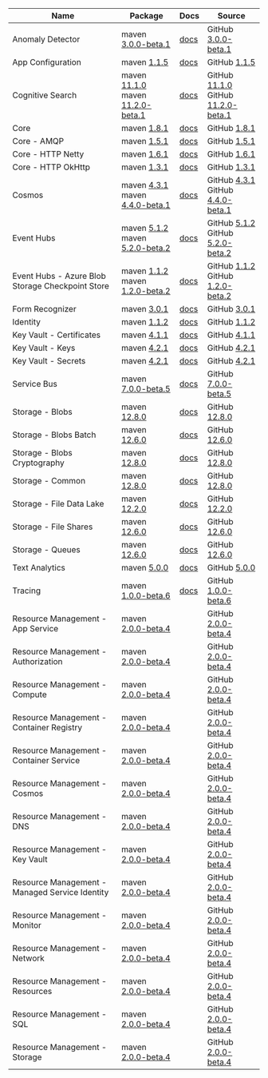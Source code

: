 | Name | Package | Docs | Source |
| ---- | ------- | ---- | ------ |
| Anomaly Detector | maven [3.0.0-beta.1](https://search.maven.org/artifact/com.azure/azure-ai-anomalydetector/3.0.0-beta.1/jar/) | [docs](https://docs.microsoft.com/java/api/overview/azure/ai-anomalydetector-readme/) | GitHub [3.0.0-beta.1](https://github.com/Azure/azure-sdk-for-java/tree/azure-ai-anomalydetector_3.0.0-beta.1/sdk/anomalydetector/azure-ai-anomalydetector/) |
| App Configuration | maven [1.1.5](https://search.maven.org/artifact/com.azure/azure-data-appconfiguration/1.1.5/jar/) | [docs](https://docs.microsoft.com/java/api/overview/azure/data-appconfiguration-readme/) | GitHub [1.1.5](https://github.com/Azure/azure-sdk-for-java/tree/azure-data-appconfiguration_1.1.5/sdk/appconfiguration/azure-data-appconfiguration/) |
| Cognitive Search | maven [11.1.0](https://search.maven.org/artifact/com.azure/azure-search-documents/11.1.0/jar/)<br>maven [11.2.0-beta.1](https://search.maven.org/artifact/com.azure/azure-search-documents/11.2.0-beta.1/jar/) | [docs](https://docs.microsoft.com/java/api/overview/azure/search-documents-readme/) | GitHub [11.1.0](https://github.com/Azure/azure-sdk-for-java/tree/azure-search-documents_11.1.0/sdk/search/azure-search-documents/)<br>GitHub [11.2.0-beta.1](https://github.com/Azure/azure-sdk-for-java/tree/azure-search-documents_11.2.0-beta.1/sdk/search/azure-search-documents/) |
| Core | maven [1.8.1](https://search.maven.org/artifact/com.azure/azure-core/1.8.1/jar/) | [docs](https://docs.microsoft.com/java/api/overview/azure/core-readme/) | GitHub [1.8.1](https://github.com/Azure/azure-sdk-for-java/tree/azure-core_1.8.1/sdk/core/azure-core/) |
| Core - AMQP | maven [1.5.1](https://search.maven.org/artifact/com.azure/azure-core-amqp/1.5.1/jar/) | [docs](https://docs.microsoft.com/java/api/overview/azure/core-amqp-readme/) | GitHub [1.5.1](https://github.com/Azure/azure-sdk-for-java/tree/azure-core-amqp_1.5.1/sdk/core/azure-core-amqp/) |
| Core - HTTP Netty | maven [1.6.1](https://search.maven.org/artifact/com.azure/azure-core-http-netty/1.6.1/jar/) | [docs](https://docs.microsoft.com/java/api/overview/azure/core-http-netty-readme/) | GitHub [1.6.1](https://github.com/Azure/azure-sdk-for-java/tree/azure-core-http-netty_1.6.1/sdk/core/azure-core-http-netty/) |
| Core - HTTP OkHttp | maven [1.3.1](https://search.maven.org/artifact/com.azure/azure-core-http-okhttp/1.3.1/jar/) | [docs](https://docs.microsoft.com/java/api/overview/azure/core-http-okhttp-readme/) | GitHub [1.3.1](https://github.com/Azure/azure-sdk-for-java/tree/azure-core-http-okhttp_1.3.1/sdk/core/azure-core-http-okhttp/) |
| Cosmos | maven [4.3.1](https://search.maven.org/artifact/com.azure/azure-cosmos/4.3.1/jar/)<br>maven [4.4.0-beta.1](https://search.maven.org/artifact/com.azure/azure-cosmos/4.4.0-beta.1/jar/) | [docs](https://docs.microsoft.com/java/api/overview/azure/cosmos-readme/) | GitHub [4.3.1](https://github.com/Azure/azure-sdk-for-java/tree/azure-cosmos_4.3.1/sdk/cosmos/azure-cosmos/)<br>GitHub [4.4.0-beta.1](https://github.com/Azure/azure-sdk-for-java/tree/azure-cosmos_4.4.0-beta.1/sdk/cosmos/azure-cosmos/) |
| Event Hubs | maven [5.1.2](https://search.maven.org/artifact/com.azure/azure-messaging-eventhubs/5.1.2/jar/)<br>maven [5.2.0-beta.2](https://search.maven.org/artifact/com.azure/azure-messaging-eventhubs/5.2.0-beta.2/jar/) | [docs](https://docs.microsoft.com/java/api/overview/azure/messaging-eventhubs-readme/) | GitHub [5.1.2](https://github.com/Azure/azure-sdk-for-java/tree/azure-messaging-eventhubs_5.1.2/sdk/eventhubs/azure-messaging-eventhubs/)<br>GitHub [5.2.0-beta.2](https://github.com/Azure/azure-sdk-for-java/tree/azure-messaging-eventhubs_5.2.0-beta.2/sdk/eventhubs/azure-messaging-eventhubs/) |
| Event Hubs - Azure Blob Storage Checkpoint Store | maven [1.1.2](https://search.maven.org/artifact/com.azure/azure-messaging-eventhubs-checkpointstore-blob/1.1.2/jar/)<br>maven [1.2.0-beta.2](https://search.maven.org/artifact/com.azure/azure-messaging-eventhubs-checkpointstore-blob/1.2.0-beta.2/jar/) | [docs](https://docs.microsoft.com/java/api/overview/azure/messaging-eventhubs-checkpointstore-blob-readme/) | GitHub [1.1.2](https://github.com/Azure/azure-sdk-for-java/tree/azure-messaging-eventhubs-checkpointstore-blob_1.1.2/sdk/eventhubs/azure-messaging-eventhubs-checkpointstore-blob/)<br>GitHub [1.2.0-beta.2](https://github.com/Azure/azure-sdk-for-java/tree/azure-messaging-eventhubs-checkpointstore-blob_1.2.0-beta.2/sdk/eventhubs/azure-messaging-eventhubs-checkpointstore-blob/) |
| Form Recognizer | maven [3.0.1](https://search.maven.org/artifact/com.azure/azure-ai-formrecognizer/3.0.1/jar/) | [docs](https://docs.microsoft.com/java/api/overview/azure/ai-formrecognizer-readme/) | GitHub [3.0.1](https://github.com/Azure/azure-sdk-for-java/tree/azure-ai-formrecognizer_3.0.1/sdk/formrecognizer/azure-ai-formrecognizer/) |
| Identity | maven [1.1.2](https://search.maven.org/artifact/com.azure/azure-identity/1.1.2/jar/) | [docs](https://docs.microsoft.com/java/api/overview/azure/identity-readme/) | GitHub [1.1.2](https://github.com/Azure/azure-sdk-for-java/tree/azure-identity_1.1.2/sdk/identity/azure-identity/) |
| Key Vault - Certificates | maven [4.1.1](https://search.maven.org/artifact/com.azure/azure-security-keyvault-certificates/4.1.1/jar/) | [docs](https://docs.microsoft.com/java/api/overview/azure/security-keyvault-certificates-readme/) | GitHub [4.1.1](https://github.com/Azure/azure-sdk-for-java/tree/azure-security-keyvault-certificates_4.1.1/sdk/keyvault/azure-security-keyvault-certificates/) |
| Key Vault - Keys | maven [4.2.1](https://search.maven.org/artifact/com.azure/azure-security-keyvault-keys/4.2.1/jar/) | [docs](https://docs.microsoft.com/java/api/overview/azure/security-keyvault-keys-readme/) | GitHub [4.2.1](https://github.com/Azure/azure-sdk-for-java/tree/azure-security-keyvault-keys_4.2.1/sdk/keyvault/azure-security-keyvault-keys/) |
| Key Vault - Secrets | maven [4.2.1](https://search.maven.org/artifact/com.azure/azure-security-keyvault-secrets/4.2.1/jar/) | [docs](https://docs.microsoft.com/java/api/overview/azure/security-keyvault-secrets-readme/) | GitHub [4.2.1](https://github.com/Azure/azure-sdk-for-java/tree/azure-security-keyvault-secrets_4.2.1/sdk/keyvault/azure-security-keyvault-secrets/) |
| Service Bus | maven [7.0.0-beta.5](https://search.maven.org/artifact/com.azure/azure-messaging-servicebus/7.0.0-beta.5/jar/) | [docs](https://docs.microsoft.com/java/api/overview/azure/messaging-servicebus-readme/) | GitHub [7.0.0-beta.5](https://github.com/Azure/azure-sdk-for-java/tree/azure-messaging-servicebus_7.0.0-beta.5/sdk/servicebus/azure-messaging-servicebus/) |
| Storage - Blobs | maven [12.8.0](https://search.maven.org/artifact/com.azure/azure-storage-blob/12.8.0/jar/) | [docs](https://docs.microsoft.com/java/api/overview/azure/storage-blob-readme/) | GitHub [12.8.0](https://github.com/Azure/azure-sdk-for-java/tree/azure-storage-blob_12.8.0/sdk/storage/azure-storage-blob/) |
| Storage - Blobs Batch | maven [12.6.0](https://search.maven.org/artifact/com.azure/azure-storage-blob-batch/12.6.0/jar/) | [docs](https://docs.microsoft.com/java/api/overview/azure/storage-blob-batch-readme/) | GitHub [12.6.0](https://github.com/Azure/azure-sdk-for-java/tree/azure-storage-blob-batch_12.6.0/sdk/storage/azure-storage-blob-batch/) |
| Storage - Blobs Cryptography | maven [12.8.0](https://search.maven.org/artifact/com.azure/azure-storage-blob-cryptography/12.8.0/jar/) | [docs](https://docs.microsoft.com/java/api/overview/azure/storage-blob-cryptography-readme/) | GitHub [12.8.0](https://github.com/Azure/azure-sdk-for-java/tree/azure-storage-blob-cryptography_12.8.0/sdk/storage/azure-storage-blob-cryptography/) |
| Storage - Common | maven [12.8.0](https://search.maven.org/artifact/com.azure/azure-storage-common/12.8.0/jar/) | [docs](https://docs.microsoft.com/java/api/overview/azure/storage-common-readme/) | GitHub [12.8.0](https://github.com/Azure/azure-sdk-for-java/tree/azure-storage-common_12.8.0/sdk/storage/azure-storage-common/) |
| Storage - File Data Lake | maven [12.2.0](https://search.maven.org/artifact/com.azure/azure-storage-file-datalake/12.2.0/jar/) | [docs](https://docs.microsoft.com/java/api/overview/azure/storage-file-datalake-readme/) | GitHub [12.2.0](https://github.com/Azure/azure-sdk-for-java/tree/azure-storage-file-datalake_12.2.0/sdk/storage/azure-storage-file-datalake/) |
| Storage - File Shares | maven [12.6.0](https://search.maven.org/artifact/com.azure/azure-storage-file-share/12.6.0/jar/) | [docs](https://docs.microsoft.com/java/api/overview/azure/storage-file-share-readme/) | GitHub [12.6.0](https://github.com/Azure/azure-sdk-for-java/tree/azure-storage-file-share_12.6.0/sdk/storage/azure-storage-file-share/) |
| Storage - Queues | maven [12.6.0](https://search.maven.org/artifact/com.azure/azure-storage-queue/12.6.0/jar/) | [docs](https://docs.microsoft.com/java/api/overview/azure/storage-queue-readme/) | GitHub [12.6.0](https://github.com/Azure/azure-sdk-for-java/tree/azure-storage-queue_12.6.0/sdk/storage/azure-storage-queue/) |
| Text Analytics | maven [5.0.0](https://search.maven.org/artifact/com.azure/azure-ai-textanalytics/5.0.0/jar/) | [docs](https://docs.microsoft.com/java/api/overview/azure/ai-textanalytics-readme/) | GitHub [5.0.0](https://github.com/Azure/azure-sdk-for-java/tree/azure-ai-textanalytics_5.0.0/sdk/textanalytics/azure-ai-textanalytics/) |
| Tracing | maven [1.0.0-beta.6](https://search.maven.org/artifact/com.azure/azure-core-tracing-opentelemetry/1.0.0-beta.6/jar/) | [docs](https://docs.microsoft.com/java/api/overview/azure/core-tracing-opentelemetry-readme/) | GitHub [1.0.0-beta.6](https://github.com/Azure/azure-sdk-for-java/tree/azure-core-tracing-opentelemetry_1.0.0-beta.6/sdk/core/azure-core-tracing-opentelemetry/) |
| Resource Management - App Service | maven [2.0.0-beta.4](https://search.maven.org/artifact/com.azure.resourcemanager/azure-resourcemanager-appservice/2.0.0-beta.4/jar/) |  | GitHub [2.0.0-beta.4](https://github.com/Azure/azure-sdk-for-java/tree/azure-resourcemanager-appservice_2.0.0-beta.4/sdk/https://github.com/Azure/azure-sdk-for-java/tree/azure-resourcemanager_2.0.0-beta.3/sdk/appservice/mgmt/azure-resourcemanager-appservice/) |
| Resource Management - Authorization | maven [2.0.0-beta.4](https://search.maven.org/artifact/com.azure.resourcemanager/azure-resourcemanager-authorization/2.0.0-beta.4/jar/) |  | GitHub [2.0.0-beta.4](https://github.com/Azure/azure-sdk-for-java/tree/azure-resourcemanager-authorization_2.0.0-beta.4/sdk/https://github.com/Azure/azure-sdk-for-java/tree/azure-resourcemanager_2.0.0-beta.3/sdk/authorization/mgmt/azure-resourcemanager-authorization/) |
| Resource Management - Compute | maven [2.0.0-beta.4](https://search.maven.org/artifact/com.azure.resourcemanager/azure-resourcemanager-compute/2.0.0-beta.4/jar/) |  | GitHub [2.0.0-beta.4](https://github.com/Azure/azure-sdk-for-java/tree/azure-resourcemanager-compute_2.0.0-beta.4/sdk/https://github.com/Azure/azure-sdk-for-java/tree/azure-resourcemanager_2.0.0-beta.3/sdk/compute/mgmt/azure-resourcemanager-compute/) |
| Resource Management - Container Registry | maven [2.0.0-beta.4](https://search.maven.org/artifact/com.azure.resourcemanager/azure-resourcemanager-containerregistry/2.0.0-beta.4/jar/) |  | GitHub [2.0.0-beta.4](https://github.com/Azure/azure-sdk-for-java/tree/azure-resourcemanager-containerregistry_2.0.0-beta.4/sdk/https://github.com/Azure/azure-sdk-for-java/tree/azure-resourcemanager_2.0.0-beta.3/sdk/containerregistry/mgmt/azure-resourcemanager-containerregistry/) |
| Resource Management - Container Service | maven [2.0.0-beta.4](https://search.maven.org/artifact/com.azure.resourcemanager/azure-resourcemanager-containerservice/2.0.0-beta.4/jar/) |  | GitHub [2.0.0-beta.4](https://github.com/Azure/azure-sdk-for-java/tree/azure-resourcemanager-containerservice_2.0.0-beta.4/sdk/https://github.com/Azure/azure-sdk-for-java/tree/azure-resourcemanager_2.0.0-beta.3/sdk/containerservice/mgmt/azure-resourcemanager-containerservice/) |
| Resource Management - Cosmos | maven [2.0.0-beta.4](https://search.maven.org/artifact/com.azure.resourcemanager/azure-resourcemanager-cosmos/2.0.0-beta.4/jar/) |  | GitHub [2.0.0-beta.4](https://github.com/Azure/azure-sdk-for-java/tree/azure-resourcemanager-cosmos_2.0.0-beta.4/sdk/https://github.com/Azure/azure-sdk-for-java/tree/azure-resourcemanager_2.0.0-beta.3/sdk/cosmos/mgmt/azure-resourcemanager-cosmos/) |
| Resource Management - DNS | maven [2.0.0-beta.4](https://search.maven.org/artifact/com.azure.resourcemanager/azure-resourcemanager-dns/2.0.0-beta.4/jar/) |  | GitHub [2.0.0-beta.4](https://github.com/Azure/azure-sdk-for-java/tree/azure-resourcemanager-dns_2.0.0-beta.4/sdk/https://github.com/Azure/azure-sdk-for-java/tree/azure-resourcemanager_2.0.0-beta.3/sdk/dns/mgmt/azure-resourcemanager-dns/) |
| Resource Management - Key Vault | maven [2.0.0-beta.4](https://search.maven.org/artifact/com.azure.resourcemanager/azure-resourcemanager-keyvault/2.0.0-beta.4/jar/) |  | GitHub [2.0.0-beta.4](https://github.com/Azure/azure-sdk-for-java/tree/azure-resourcemanager-keyvault_2.0.0-beta.4/sdk/https://github.com/Azure/azure-sdk-for-java/tree/azure-resourcemanager_2.0.0-beta.3/sdk/keyvault/mgmt/azure-resourcemanager-keyvault/) |
| Resource Management - Managed Service Identity | maven [2.0.0-beta.4](https://search.maven.org/artifact/com.azure.resourcemanager/azure-resourcemanager-msi/2.0.0-beta.4/jar/) |  | GitHub [2.0.0-beta.4](https://github.com/Azure/azure-sdk-for-java/tree/azure-resourcemanager-msi_2.0.0-beta.4/sdk/https://github.com/Azure/azure-sdk-for-java/tree/azure-resourcemanager_2.0.0-beta.3/sdk/managedserviceidentity/mgmt/azure-resourcemanager-msi/) |
| Resource Management - Monitor | maven [2.0.0-beta.4](https://search.maven.org/artifact/com.azure.resourcemanager/azure-resourcemanager-monitor/2.0.0-beta.4/jar/) |  | GitHub [2.0.0-beta.4](https://github.com/Azure/azure-sdk-for-java/tree/azure-resourcemanager-monitor_2.0.0-beta.4/sdk/https://github.com/Azure/azure-sdk-for-java/tree/azure-resourcemanager_2.0.0-beta.3/sdk/monitor/mgmt/azure-resourcemanager-monitor/) |
| Resource Management - Network | maven [2.0.0-beta.4](https://search.maven.org/artifact/com.azure.resourcemanager/azure-resourcemanager-network/2.0.0-beta.4/jar/) |  | GitHub [2.0.0-beta.4](https://github.com/Azure/azure-sdk-for-java/tree/azure-resourcemanager-network_2.0.0-beta.4/sdk/https://github.com/Azure/azure-sdk-for-java/tree/azure-resourcemanager_2.0.0-beta.3/sdk/network/mgmt/azure-resourcemanager-network/) |
| Resource Management - Resources | maven [2.0.0-beta.4](https://search.maven.org/artifact/com.azure.resourcemanager/azure-resourcemanager-resources/2.0.0-beta.4/jar/) |  | GitHub [2.0.0-beta.4](https://github.com/Azure/azure-sdk-for-java/tree/azure-resourcemanager-resources_2.0.0-beta.4/sdk/https://github.com/Azure/azure-sdk-for-java/tree/azure-resourcemanager_2.0.0-beta.3/sdk/resources/mgmt/azure-resourcemanager-resources/) |
| Resource Management - SQL | maven [2.0.0-beta.4](https://search.maven.org/artifact/com.azure.resourcemanager/azure-resourcemanager-sql/2.0.0-beta.4/jar/) |  | GitHub [2.0.0-beta.4](https://github.com/Azure/azure-sdk-for-java/tree/azure-resourcemanager-sql_2.0.0-beta.4/sdk/https://github.com/Azure/azure-sdk-for-java/tree/azure-resourcemanager_2.0.0-beta.3/sdk/sql/mgmt/azure-resourcemanager-sql/) |
| Resource Management - Storage | maven [2.0.0-beta.4](https://search.maven.org/artifact/com.azure.resourcemanager/azure-resourcemanager-storage/2.0.0-beta.4/jar/) |  | GitHub [2.0.0-beta.4](https://github.com/Azure/azure-sdk-for-java/tree/azure-resourcemanager-storage_2.0.0-beta.4/sdk/https://github.com/Azure/azure-sdk-for-java/tree/azure-resourcemanager_2.0.0-beta.3/sdk/storage/mgmt/azure-resourcemanager-storage/) |
